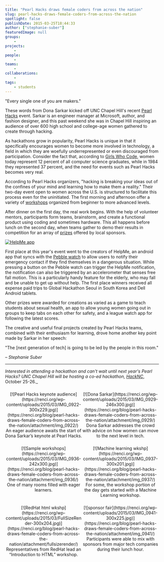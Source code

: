 ```yaml
---
title: "Pearl Hacks draws female coders from across the nation"
slug: pearl-hacks-draws-female-coders-from-across-the-nation
spotlight: false
publishDate: 2015-03-25T18:44:33
author: ["stephanie-suber"]
featuredImage: null
groups:
    - 
projects:
    - 
people:
    - 
teams: 
    - 
collaborations:
    - 
tags:
    - students
---
```

"Every single one of you are makers."

These words from Dona Sarkar kicked off UNC Chapel Hill's recent [Pearl Hacks](http://pearlhacks.com/) event. Sarkar is an engineer manager at Microsoft, author, and fashion designer, and this past weekend she was in Chapel Hill inspiring an audience of over 600 high school and college-age women gathered to create through hacking.

As hackathons grow in popularity, Pearl Hacks is unique in that it specifically encourages women to become more involved in technology, a field in which they are woefully underrepresented or even discouraged from participation. Consider the fact that, according to [Girls Who Code](https://girlswhocode.com/), women today represent 12 percent of all computer science graduates, while in 1984 they represented 37 percent, and the need for events such as Pearl Hacks becomes very real.

According to Pearl Hacks organizers, "hacking is breaking your ideas out of the confines of your mind and learning how to make them a reality." Their two-day event open to women across the U.S. is structured to facilitate this process even for the uninitiated. The first morning and afternoon offer a variety of [workshops](http://pearlhacks.com/workshops/index.html) organized from beginner to more advanced levels.

After dinner on the first day, the real work begins. With the help of volunteer mentors, participants form teams, brainstorm, and create a functional product using coding and sometimes hardware. This all happens before lunch on the second day, when teams gather to demo their results in competition for an array of [prizes](http://pearlhacks.challengepost.com/) offered by local sponsors.

[![HelpMe app](https://renci.org/wp-content/uploads/2015/03/Screen-Shot-2015-03-24-at-9.39.34-AM-300x192.png)](https://renci.org/wp-content/uploads/2015/03/Screen-Shot-2015-03-24-at-9.39.34-AM.png)

First place at this year's event went to the creators of HelpMe, an android app that syncs with the [Pebble watch](https://getpebble.com/#/nVTPoZ:SLlz) to allow users to notify their emergency contact if they find themselves in a dangerous situation. While pressing a button on the Pebble watch can trigger the HelpMe notification, the notification can also be triggered by an accelerometer that senses free fall motion. This is a particularly handy feature for the elderly, who may fall and be unable to get up without help. The first place winners received all expense paid trips to Global Hackathon Seoul in South Korea and Dell Android tablets.

Other prizes were awarded for creations as varied as a game to teach students about sexual health, an app to allow young women going out in groups to keep tabs on each other for safety, and a league watch app for following the latest scores.

The creative and useful final projects created by Pearl Hacks teams, combined with their enthusiasm for learning, drove home another key point made by Sarkar in her speech:

"The [next generation of tech] is going to be led by the people in this room."

_– Stephanie Suber_

* * *

_Interested in attending a hackathon and can't wait until next year's Pearl Hacks? UNC Chapel Hill will be hosting a co-ed hackathon, [_HackNC_](http://hacknc.com/)_, October 25-26._

<style type="text/css">#gallery-1 { margin: auto; } #gallery-1 .gallery-item { float: left; margin-top: 10px; text-align: center; width: 50%; } #gallery-1 img { border: 2px solid #cfcfcf; } #gallery-1 .gallery-caption { margin-left: 0; } /* see gallery_shortcode() in wp-includes/media.php */</style>

<div id="gallery-1" class="gallery galleryid-14737 gallery-columns-2 gallery-size-medium">

<dl class="gallery-item">

<dt class="gallery-icon landscape">[![Pearl Hacks keynote audience](https://renci.org/wp-content/uploads/2015/03/IMG_0922-300x229.jpg)](https://renci.org/blog/pearl-hacks-draws-female-coders-from-across-the-nation/attachment/img_0922/)</dt>

<dd class="wp-caption-text gallery-caption" id="gallery-1-14739">An eager audience awaits the start of Dona Sarkar’s keynote at Pearl Hacks.</dd>

</dl>

<dl class="gallery-item">

<dt class="gallery-icon portrait">[![Dona Sarkar](https://renci.org/wp-content/uploads/2015/03/IMG_0929-246x300.jpg)](https://renci.org/blog/pearl-hacks-draws-female-coders-from-across-the-nation/attachment/img_0929/)</dt>

<dd class="wp-caption-text gallery-caption" id="gallery-1-14740">Dona Sarkar addresses the crowd with advice on how women can move to the next level in tech.</dd>

</dl>

<dl class="gallery-item">

<dt class="gallery-icon portrait">[![Sample workshops](https://renci.org/wp-content/uploads/2015/03/IMG_0936-242x300.jpg)](https://renci.org/blog/pearl-hacks-draws-female-coders-from-across-the-nation/attachment/img_0936/)</dt>

<dd class="wp-caption-text gallery-caption" id="gallery-1-14741">One of many rooms filled with eager learners.</dd>

</dl>

<dl class="gallery-item">

<dt class="gallery-icon landscape">[![Machine learning wkshp](https://renci.org/wp-content/uploads/2015/03/IMG_0937-300x201.jpg)](https://renci.org/blog/pearl-hacks-draws-female-coders-from-across-the-nation/attachment/img_0937/)</dt>

<dd class="wp-caption-text gallery-caption" id="gallery-1-14742">For some, the workshop portion of the day gets started with a Machine Learning workshop.</dd>

</dl>

<dl class="gallery-item">

<dt class="gallery-icon landscape">[![RedHat html wkshp](https://renci.org/wp-content/uploads/2015/03/FullSizeRender-300x204.jpg)](https://renci.org/blog/pearl-hacks-draws-female-coders-from-across-the-nation/attachment/fullsizerender/)</dt>

<dd class="wp-caption-text gallery-caption" id="gallery-1-14743">Representatives from RedHat lead an “Introduction to HTML” workshop.</dd>

</dl>

<dl class="gallery-item">

<dt class="gallery-icon landscape">[![sponsor fair](https://renci.org/wp-content/uploads/2015/03/IMG_0941-300x225.jpg)](https://renci.org/blog/pearl-hacks-draws-female-coders-from-across-the-nation/attachment/img_0941/)</dt>

<dd class="wp-caption-text gallery-caption" id="gallery-1-14744">Participants were able to mix with sponsors from major tech companies during their lunch hour.</dd>

</dl>
<!-- AddThis Advanced Settings generic via filter on the_content --><!-- AddThis Share Buttons generic via filter on the_content -->
